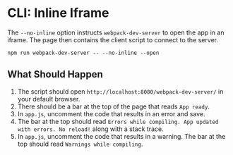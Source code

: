 # CLI: Inline Iframe

The `--no-inline` option instructs `webpack-dev-server` to open the app in an
iframe. The page then contains the client script to connect to the server.

```shell
npm run webpack-dev-server -- --no-inline --open
```

## What Should Happen

1. The script should open `http://localhost:8080/webpack-dev-server/` in your
   default browser.
2. There should be a bar at the top of the page that reads `App ready`.
3. In `app.js`, uncomment the code that results in an error and save.
4. The bar at the top should read `Errors while compiling. App updated with errors. No reload!` along with a stack trace.
5. In `app.js`, uncomment the code that results in a warning. The bar at the top
   should read `Warnings while compiling`.
